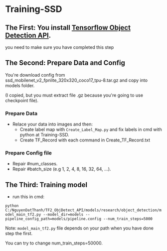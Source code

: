# Training-SSD

## The First: You install [Tensorflow Object Detection API](https://github.com/ThanhNguyenDat/Install-Tensorflow-Object-Detection-API).

you need to make sure you have completed this step

## The Second: Prepare Data and Config

You're download config from ssd_mobilenet_v2_fpnlite_320x320_coco17_tpu-8.tar.gz and copy into models folder. 

(I copied, but you must extract file .gz because you're going to use checkpoint file).

### Prepare Data

- Relace your data into images and then:
  - Create label map with `Create_Label_Map.py` and fix labels in cmd with python at Training-SSD.
  - Create TF_Record with each command in Create_TF_Record.txt

### Prepare Config file

- Repair #num_classes.
- Repair #batch_size (e.g 1, 2, 4, 8, 16, 32, 64, ...).

## The Third: Training model

- run this in cmd: 

`python C:/NguyenDatThanh/TF2_ObjDetect_API/models/research/object_detection/model_main_tf2.py --model_dir=models --pipeline_config_path=models/pipeline.config --num_train_steps=5000`

Note: `model_main_tf2.py` file depends on your path when you have done step the first.

You can try to change num_train_steps=50000.

